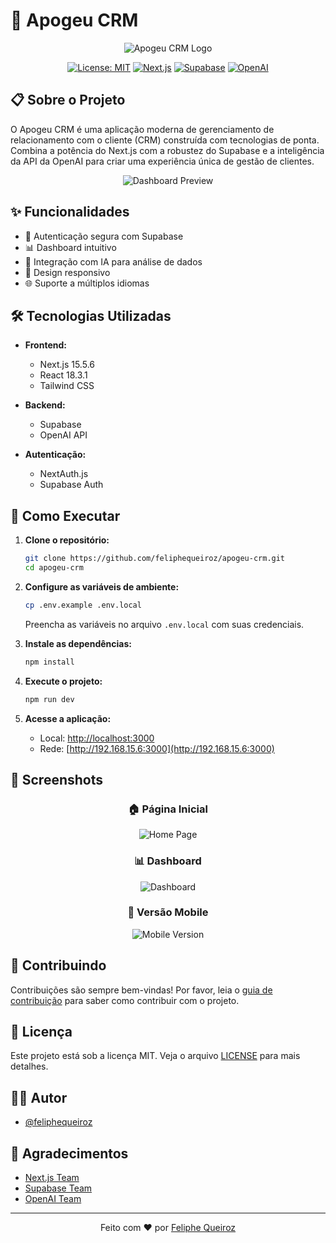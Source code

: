 # 🚀 Apogeu CRM

<div align="center">

![Apogeu CRM Logo](https://raw.githubusercontent.com/feliphequeiroz/apogeu-crm/main/public/logo.png)

[![License: MIT](https://img.shields.io/badge/License-MIT-yellow.svg)](https://opensource.org/licenses/MIT)
[![Next.js](https://img.shields.io/badge/Next.js-15.5.6-black)](https://nextjs.org/)
[![Supabase](https://img.shields.io/badge/Supabase-2.x-green)](https://supabase.io/)
[![OpenAI](https://img.shields.io/badge/OpenAI-API-blue)](https://openai.com/)

</div>

## 📋 Sobre o Projeto

O Apogeu CRM é uma aplicação moderna de gerenciamento de relacionamento com o cliente (CRM) construída com tecnologias de ponta. Combina a potência do Next.js com a robustez do Supabase e a inteligência da API da OpenAI para criar uma experiência única de gestão de clientes.

<div align="center">

![Dashboard Preview](https://raw.githubusercontent.com/feliphequeiroz/apogeu-crm/main/public/dashboard-preview.gif)

</div>

## ✨ Funcionalidades

- 🔐 Autenticação segura com Supabase
- 📊 Dashboard intuitivo
- 🤖 Integração com IA para análise de dados
- 📱 Design responsivo
- 🌐 Suporte a múltiplos idiomas

## 🛠 Tecnologias Utilizadas

- **Frontend:**
  - Next.js 15.5.6
  - React 18.3.1
  - Tailwind CSS
  
- **Backend:**
  - Supabase
  - OpenAI API
  
- **Autenticação:**
  - NextAuth.js
  - Supabase Auth

## 🚀 Como Executar

1. **Clone o repositório:**
   ```bash
   git clone https://github.com/feliphequeiroz/apogeu-crm.git
   cd apogeu-crm
   ```

2. **Configure as variáveis de ambiente:**
   ```bash
   cp .env.example .env.local
   ```
   Preencha as variáveis no arquivo `.env.local` com suas credenciais.

3. **Instale as dependências:**
   ```bash
   npm install
   ```

4. **Execute o projeto:**
   ```bash
   npm run dev
   ```

5. **Acesse a aplicação:**
   - Local: [http://localhost:3000](http://localhost:3000)
   - Rede: [http://192.168.15.6:3000](http://192.168.15.6:3000)

## 📸 Screenshots

<div align="center">

### 🏠 Página Inicial
![Home Page](https://raw.githubusercontent.com/feliphequeiroz/apogeu-crm/main/public/home.png)

### 📊 Dashboard
![Dashboard](https://raw.githubusercontent.com/feliphequeiroz/apogeu-crm/main/public/dashboard.png)

### 📱 Versão Mobile
![Mobile Version](https://raw.githubusercontent.com/feliphequeiroz/apogeu-crm/main/public/mobile.png)

</div>

## 🤝 Contribuindo

Contribuições são sempre bem-vindas! Por favor, leia o [guia de contribuição](CONTRIBUTING.md) para saber como contribuir com o projeto.

## 📝 Licença

Este projeto está sob a licença MIT. Veja o arquivo [LICENSE](LICENSE) para mais detalhes.

## 👨‍💻 Autor

- [@feliphequeiroz](https://github.com/feliphequeiroz)

## 🙏 Agradecimentos

- [Next.js Team](https://nextjs.org/)
- [Supabase Team](https://supabase.io/)
- [OpenAI Team](https://openai.com/)

---

<div align="center">

Feito com ❤️ por [Feliphe Queiroz](https://github.com/feliphequeiroz)

</div>